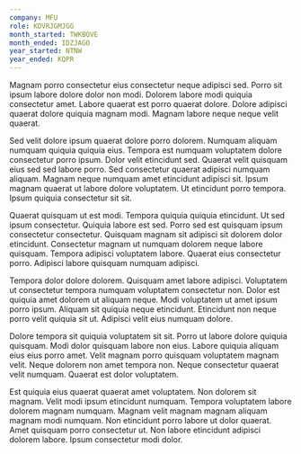 ```yaml
---
company: MFU
role: KDVRJGMJGG
month_started: TWKBQVE
month_ended: IDZJAGO
year_started: NTNW
year_ended: KQPR
---
```


Magnam porro consectetur eius consectetur neque adipisci sed. Porro sit ipsum labore dolore dolor non modi. Dolorem labore modi quiquia consectetur amet. Labore quaerat est porro quaerat dolore. Dolore adipisci quaerat dolore quiquia magnam modi. Magnam labore neque neque velit quaerat.

Sed velit dolore ipsum quaerat dolore porro dolorem. Numquam aliquam numquam quiquia quiquia eius. Tempora est numquam voluptatem dolore consectetur porro ipsum. Dolor velit etincidunt sed. Quaerat velit quisquam eius sed sed labore porro. Sed consectetur quaerat adipisci numquam aliquam. Magnam neque numquam amet etincidunt adipisci sit. Ipsum magnam quaerat ut labore dolore voluptatem. Ut etincidunt porro tempora. Ipsum quiquia consectetur sit sit.

Quaerat quisquam ut est modi. Tempora quiquia quiquia etincidunt. Ut sed ipsum consectetur. Quiquia labore est sed. Porro sed est quisquam ipsum consectetur consectetur. Quisquam magnam sit adipisci sit dolorem dolor etincidunt. Consectetur magnam ut numquam dolorem neque labore quisquam. Tempora adipisci voluptatem labore. Quaerat eius consectetur porro. Adipisci labore quisquam numquam adipisci.

Tempora dolor dolore dolorem. Quisquam amet labore adipisci. Voluptatem ut consectetur tempora numquam voluptatem consectetur non. Dolor est quiquia amet dolorem ut aliquam neque. Modi voluptatem ut amet ipsum porro ipsum. Aliquam sit quiquia neque etincidunt. Etincidunt non neque porro velit quiquia sit ut. Adipisci velit eius numquam dolore.

Dolore tempora sit quiquia voluptatem sit sit. Porro ut labore dolore quiquia quisquam. Modi dolor quisquam labore non eius. Labore quiquia aliquam eius eius porro amet. Velit magnam porro quisquam voluptatem magnam velit. Neque dolorem non amet tempora non. Neque consectetur quaerat velit numquam. Quaerat est dolor voluptatem.

Est quiquia eius quaerat quaerat amet voluptatem. Non dolorem sit magnam. Velit modi ipsum etincidunt numquam. Tempora voluptatem labore dolorem magnam numquam. Magnam velit magnam magnam aliquam magnam modi numquam. Non etincidunt porro labore ut dolor quaerat. Amet quisquam porro consectetur ut. Non labore etincidunt adipisci dolorem labore. Ipsum consectetur modi dolor.
    